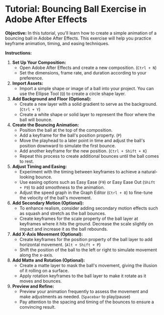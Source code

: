 # **Tutorial: Bouncing Ball Exercise in Adobe After Effects**

**Objective:**
In this tutorial, you'll learn how to create a simple animation of a bouncing ball in Adobe After Effects. This exercise will help you practice keyframe animation, timing, and easing techniques.

**Instructions:**

1. **Set Up Your Composition:**
    - Open Adobe After Effects and create a new composition. (`Ctrl + N`)
    - Set the dimensions, frame rate, and duration according to your preference.
2. **Import Assets:**
    - Import a simple shape or image of a ball into your project. You can use the Ellipse Tool (`Q`) to create a circle shape layer.
3. **Add Background and Floor (Optional):**
    - Create a new layer with a solid gradient to serve as the background. (`Ctrl + Y`)
    - Create a white shape or solid layer to represent the floor where the ball will bounce.
4. **Create the Bouncing Animation:**
    - Position the ball at the top of the composition.
    - Add a keyframe for the ball's position property. (`P`)
    - Move the playhead to a later point in time and adjust the ball's position downward to simulate the first bounce.
    - Add another keyframe for the new position. (`Ctrl + Shift + K`)
    - Repeat this process to create additional bounces until the ball comes to rest.
5. **Adjust Timing and Easing:**
    - Experiment with the timing between keyframes to achieve a natural-looking bounce.
    - Use easing options such as Easy Ease (`F9`) or Easy Ease Out (`Shift + F9`) to add smoothness to the animation.
    - Adjust the speed graph in the Graph Editor (`Ctrl + 8`) to fine-tune the velocity of the ball's movement.
6. **Add Secondary Motion (Optional):**
    - To enhance realism, consider adding secondary motion effects such as squash and stretch as the ball bounces.
    - Create keyframes for the scale property of the ball layer at keyframes where it hits the ground. Decrease the scale slightly on impact and increase it as the ball rebounds.
7. **Add X-Axis Movement (Optional):**
    - Create keyframes for the position property of the ball layer to add horizontal movement. (`Alt + Shift + P`)
    - Shift the position of the ball to the left or right to simulate movement along the x-axis.
8. **Add Matte and Rotation (Optional):**
    - Create a matte layer to mask the ball's movement, giving the illusion of it rolling on a surface.
    - Apply rotation keyframes to the ball layer to make it rotate as it moves and bounces.
9. **Preview and Refine:**
    - Preview your animation frequently to assess the movement and make adjustments as needed. (`Spacebar` to play/pause)
    - Pay attention to the spacing and timing of the bounces to ensure a convincing result.